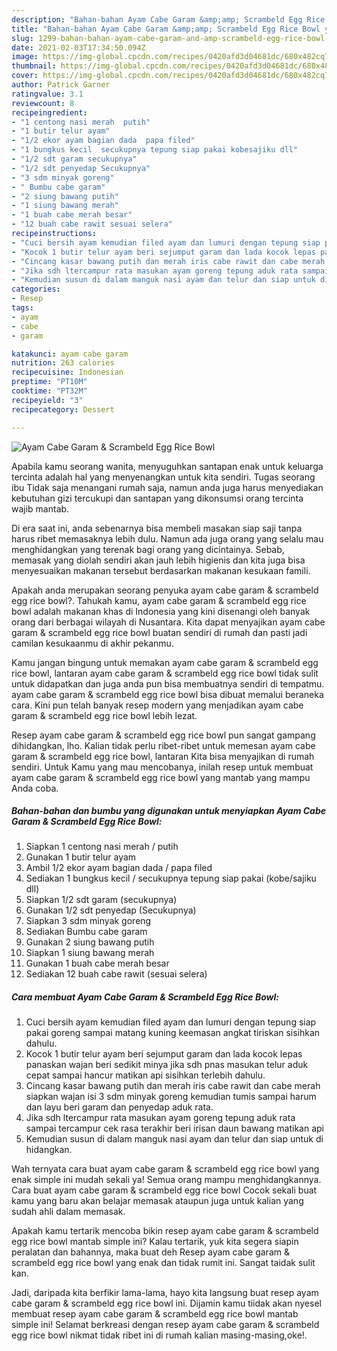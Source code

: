 ```yaml
---
description: "Bahan-bahan Ayam Cabe Garam &amp;amp; Scrambeld Egg Rice Bowl yang enak Untuk Jualan"
title: "Bahan-bahan Ayam Cabe Garam &amp;amp; Scrambeld Egg Rice Bowl yang enak Untuk Jualan"
slug: 1299-bahan-bahan-ayam-cabe-garam-and-amp-scrambeld-egg-rice-bowl-yang-enak-untuk-jualan
date: 2021-02-03T17:34:50.094Z
image: https://img-global.cpcdn.com/recipes/0420afd3d04681dc/680x482cq70/ayam-cabe-garam-scrambeld-egg-rice-bowl-foto-resep-utama.jpg
thumbnail: https://img-global.cpcdn.com/recipes/0420afd3d04681dc/680x482cq70/ayam-cabe-garam-scrambeld-egg-rice-bowl-foto-resep-utama.jpg
cover: https://img-global.cpcdn.com/recipes/0420afd3d04681dc/680x482cq70/ayam-cabe-garam-scrambeld-egg-rice-bowl-foto-resep-utama.jpg
author: Patrick Garner
ratingvalue: 3.1
reviewcount: 8
recipeingredient:
- "1 centong nasi merah  putih"
- "1 butir telur ayam"
- "1/2 ekor ayam bagian dada  papa filed"
- "1 bungkus kecil  secukupnya tepung siap pakai kobesajiku dll"
- "1/2 sdt garam secukupnya"
- "1/2 sdt penyedap Secukupnya"
- "3 sdm minyak goreng"
- " Bumbu cabe garam"
- "2 siung bawang putih"
- "1 siung bawang merah"
- "1 buah cabe merah besar"
- "12 buah cabe rawit sesuai selera"
recipeinstructions:
- "Cuci bersih ayam kemudian filed ayam dan lumuri dengan tepung siap pakai goreng sampai matang kuning keemasan angkat tiriskan sisihkan dahulu."
- "Kocok 1 butir telur ayam beri sejumput garam dan lada kocok lepas panaskan wajan beri sedikit minya jika sdh pnas masukan telur aduk cepat sampai hancur matikan api sisihkan terlebih dahulu."
- "Cincang kasar bawang putih dan merah iris cabe rawit dan cabe merah siapkan wajan isi 3 sdm minyak goreng kemudian tumis sampai harum dan layu beri garam dan penyedap aduk rata."
- "Jika sdh ltercampur rata masukan ayam goreng tepung aduk rata sampai tercampur cek rasa terakhir beri irisan daun bawang matikan api"
- "Kemudian susun di dalam manguk nasi ayam dan telur dan siap untuk di hidangkan."
categories:
- Resep
tags:
- ayam
- cabe
- garam

katakunci: ayam cabe garam 
nutrition: 263 calories
recipecuisine: Indonesian
preptime: "PT10M"
cooktime: "PT32M"
recipeyield: "3"
recipecategory: Dessert

---
```



![Ayam Cabe Garam &amp; Scrambeld Egg Rice Bowl](https://img-global.cpcdn.com/recipes/0420afd3d04681dc/680x482cq70/ayam-cabe-garam-scrambeld-egg-rice-bowl-foto-resep-utama.jpg)

Apabila kamu seorang wanita, menyuguhkan santapan enak untuk keluarga tercinta adalah hal yang menyenangkan untuk kita sendiri. Tugas seorang ibu Tidak saja menangani rumah saja, namun anda juga harus menyediakan kebutuhan gizi tercukupi dan santapan yang dikonsumsi orang tercinta wajib mantab.

Di era  saat ini, anda sebenarnya bisa membeli masakan siap saji tanpa harus ribet memasaknya lebih dulu. Namun ada juga orang yang selalu mau menghidangkan yang terenak bagi orang yang dicintainya. Sebab, memasak yang diolah sendiri akan jauh lebih higienis dan kita juga bisa menyesuaikan makanan tersebut berdasarkan makanan kesukaan famili. 



Apakah anda merupakan seorang penyuka ayam cabe garam &amp; scrambeld egg rice bowl?. Tahukah kamu, ayam cabe garam &amp; scrambeld egg rice bowl adalah makanan khas di Indonesia yang kini disenangi oleh banyak orang dari berbagai wilayah di Nusantara. Kita dapat menyajikan ayam cabe garam &amp; scrambeld egg rice bowl buatan sendiri di rumah dan pasti jadi camilan kesukaanmu di akhir pekanmu.

Kamu jangan bingung untuk memakan ayam cabe garam &amp; scrambeld egg rice bowl, lantaran ayam cabe garam &amp; scrambeld egg rice bowl tidak sulit untuk didapatkan dan juga anda pun bisa membuatnya sendiri di tempatmu. ayam cabe garam &amp; scrambeld egg rice bowl bisa dibuat memalui beraneka cara. Kini pun telah banyak resep modern yang menjadikan ayam cabe garam &amp; scrambeld egg rice bowl lebih lezat.

Resep ayam cabe garam &amp; scrambeld egg rice bowl pun sangat gampang dihidangkan, lho. Kalian tidak perlu ribet-ribet untuk memesan ayam cabe garam &amp; scrambeld egg rice bowl, lantaran Kita bisa menyajikan di rumah sendiri. Untuk Kamu yang mau mencobanya, inilah resep untuk membuat ayam cabe garam &amp; scrambeld egg rice bowl yang mantab yang mampu Anda coba.

<!--inarticleads1-->

##### Bahan-bahan dan bumbu yang digunakan untuk menyiapkan Ayam Cabe Garam &amp; Scrambeld Egg Rice Bowl:

1. Siapkan 1 centong nasi merah / putih
1. Gunakan 1 butir telur ayam
1. Ambil 1/2 ekor ayam bagian dada / papa filed
1. Sediakan 1 bungkus kecil / secukupnya tepung siap pakai (kobe/sajiku dll)
1. Siapkan 1/2 sdt garam (secukupnya)
1. Gunakan 1/2 sdt penyedap (Secukupnya)
1. Siapkan 3 sdm minyak goreng
1. Sediakan  Bumbu cabe garam
1. Gunakan 2 siung bawang putih
1. Siapkan 1 siung bawang merah
1. Gunakan 1 buah cabe merah besar
1. Sediakan 12 buah cabe rawit (sesuai selera)




<!--inarticleads2-->

##### Cara membuat Ayam Cabe Garam &amp; Scrambeld Egg Rice Bowl:

1. Cuci bersih ayam kemudian filed ayam dan lumuri dengan tepung siap pakai goreng sampai matang kuning keemasan angkat tiriskan sisihkan dahulu.
1. Kocok 1 butir telur ayam beri sejumput garam dan lada kocok lepas panaskan wajan beri sedikit minya jika sdh pnas masukan telur aduk cepat sampai hancur matikan api sisihkan terlebih dahulu.
1. Cincang kasar bawang putih dan merah iris cabe rawit dan cabe merah siapkan wajan isi 3 sdm minyak goreng kemudian tumis sampai harum dan layu beri garam dan penyedap aduk rata.
1. Jika sdh ltercampur rata masukan ayam goreng tepung aduk rata sampai tercampur cek rasa terakhir beri irisan daun bawang matikan api
1. Kemudian susun di dalam manguk nasi ayam dan telur dan siap untuk di hidangkan.




Wah ternyata cara buat ayam cabe garam &amp; scrambeld egg rice bowl yang enak simple ini mudah sekali ya! Semua orang mampu menghidangkannya. Cara buat ayam cabe garam &amp; scrambeld egg rice bowl Cocok sekali buat kamu yang baru akan belajar memasak ataupun juga untuk kalian yang sudah ahli dalam memasak.

Apakah kamu tertarik mencoba bikin resep ayam cabe garam &amp; scrambeld egg rice bowl mantab simple ini? Kalau tertarik, yuk kita segera siapin peralatan dan bahannya, maka buat deh Resep ayam cabe garam &amp; scrambeld egg rice bowl yang enak dan tidak rumit ini. Sangat taidak sulit kan. 

Jadi, daripada kita berfikir lama-lama, hayo kita langsung buat resep ayam cabe garam &amp; scrambeld egg rice bowl ini. Dijamin kamu tiidak akan nyesel membuat resep ayam cabe garam &amp; scrambeld egg rice bowl mantab simple ini! Selamat berkreasi dengan resep ayam cabe garam &amp; scrambeld egg rice bowl nikmat tidak ribet ini di rumah kalian masing-masing,oke!.

